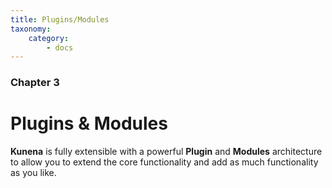 ```yaml
---
title: Plugins/Modules
taxonomy:
    category:
        - docs
---
```


### Chapter 3

# Plugins & Modules

**Kunena** is fully extensible with a powerful **Plugin** and **Modules** architecture to allow you to extend the core functionality and add as much functionality as you like.
